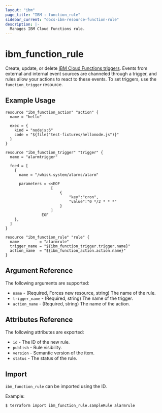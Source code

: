 ```yaml
---
layout: "ibm"
page_title: "IBM : function_rule"
sidebar_current: "docs-ibm-resource-function-rule"
description: |-
  Manages IBM Cloud Functions rule.
---
```


# ibm\_function_rule

Create, update, or delete [IBM Cloud Functions triggers](https://cloud.ibm.com/docs/openwhisk/openwhisk_triggers_rules.html#openwhisk_triggers). Events from external and internal event sources are channeled through a trigger, and rules allow your actions to react to these events. To set triggers, use the `function_trigger` resource.

## Example Usage

```hcl
resource "ibm_function_action" "action" {
  name = "hello"

  exec = {
    kind = "nodejs:6"
    code = "${file("test-fixtures/hellonode.js")}"
  }
}

resource "ibm_function_trigger" "trigger" {
  name = "alarmtrigger"

  feed = [
    {
      name = "/whisk.system/alarms/alarm"

      parameters = <<EOF
					[
						{
							"key":"cron",
							"value":"0 */2 * * *"
						}
					]
                EOF
    },
  ]
}

resource "ibm_function_rule" "rule" {
  name         = "alarmrule"
  trigger_name = "${ibm_function_trigger.trigger.name}"
  action_name  = "${ibm_function_action.action.name}"
}

```

## Argument Reference

The following arguments are supported:

* `name` - (Required, Forces new resource, string) The name of the rule.
* `trigger_name` - (Required, string) The name of the trigger.
* `action_name` - (Required, string) The name of the action.

## Attributes Reference

The following attributes are exported:

* `id` - The ID of the new rule.
* `publish` - Rule visibility.
* `version` - Semantic version of the item.
* `status` - The status of the rule.

## Import

`ibm_function_rule` can be imported using the ID.

Example: 

```
$ terraform import ibm_function_rule.sampleRule alarmrule

```

